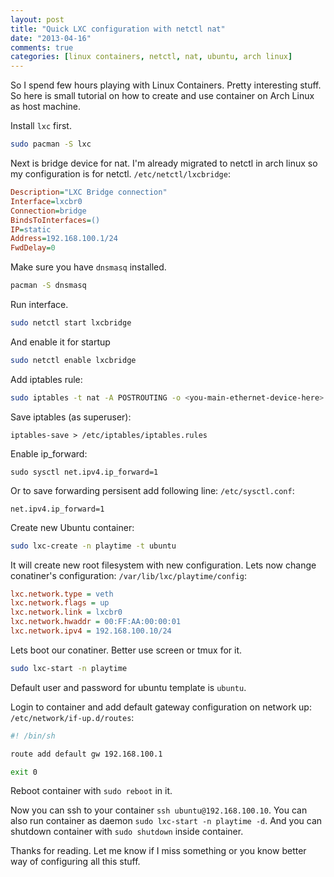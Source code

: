 ```yaml
---
layout: post
title: "Quick LXC configuration with netctl nat"
date: "2013-04-16"
comments: true
categories: [linux containers, netctl, nat, ubuntu, arch linux]
---
```


So I spend few hours playing with Linux Containers. Pretty interesting stuff. So here is small tutorial on how to create and use container on Arch Linux as host machine.

<!--more-->

Install `lxc` first.
```sh
sudo pacman -S lxc
```

Next is bridge device for nat. I'm already migrated to netctl in arch linux so my configuration is for netctl.
`/etc/netctl/lxcbridge`:
```ini
Description="LXC Bridge connection"
Interface=lxcbr0
Connection=bridge
BindsToInterfaces=()
IP=static
Address=192.168.100.1/24
FwdDelay=0
```

Make sure you have `dnsmasq` installed.
```sh
pacman -S dnsmasq
```

Run interface.
```sh
sudo netctl start lxcbridge
```

And enable it for startup
```sh
sudo netctl enable lxcbridge
```

Add iptables rule:
```sh
sudo iptables -t nat -A POSTROUTING -o <you-main-ethernet-device-here> -j MASQUERADE
```

Save iptables (as superuser):
```
iptables-save > /etc/iptables/iptables.rules
```

Enable ip_forward:
```
sudo sysctl net.ipv4.ip_forward=1
```
Or to save forwarding persisent add following line:
`/etc/sysctl.conf`:
```text
net.ipv4.ip_forward=1
```

Create new Ubuntu container:
```sh
sudo lxc-create -n playtime -t ubuntu
```

It will create new root filesystem with new configuration. Lets now change conatiner's configuration:
`/var/lib/lxc/playtime/config`:
```ini
lxc.network.type = veth
lxc.network.flags = up
lxc.network.link = lxcbr0
lxc.network.hwaddr = 00:FF:AA:00:00:01
lxc.network.ipv4 = 192.168.100.10/24
```

Lets boot our conatiner. Better use screen or tmux for it.
```sh
sudo lxc-start -n playtime
```

Default user and password for ubuntu template is `ubuntu`.

Login to container and add default gateway configuration on network up:
`/etc/network/if-up.d/routes`:
```sh
#! /bin/sh

route add default gw 192.168.100.1

exit 0
```

Reboot container with `sudo reboot` in it.

Now you can ssh to your container `ssh ubuntu@192.168.100.10`.
You can also run container as daemon `sudo lxc-start -n playtime -d`.
And you can shutdown container with `sudo shutdown` inside container.

Thanks for reading. Let me know if I miss something or you know better way of configuring all this stuff.
